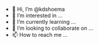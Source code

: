 - 👋 Hi, I’m @kdshoema
- 👀 I’m interested in ...
- 🌱 I’m currently learning ...
- 💞️ I’m looking to collaborate on ...
- 📫 How to reach me ...

<!---
kdshoema/kdshoema is a ✨ special ✨ repository because its `README.md` (this file) appears on your GitHub profile.
You can click the Preview link to take a look at your changes.
--->
